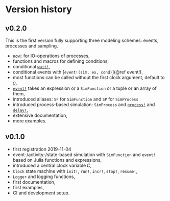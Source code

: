 # Version history

## v0.2.0

This is the first version fully supporting three modeling schemes: events, processes and sampling.

- [`now!`](@ref) for IO-operations of processes,
- functions and macros for defining conditions,
- conditional [`wait!`](@ref),
- conditional events with [`event!(sim, ex, cond)`](@ref event!),
- most functions can be called without the first clock argument, default to [`𝐶`](@ref),
- [`event!`](@ref) takes an expression or a `SimFunction` or a tuple or an array of them,
- introduced aliases: `SF` for `SimFunction` and `SP` for `SimProcess`
- introduced process-based simulation: `SimProcess` and [`process!`](@ref) and [`delay!`](@ref),
- extensive documentation,
- more examples.

## v0.1.0

- first registration 2019-11-04
- event-/activity-/state-based simulation with `SimFunction` and `event!` based on Julia functions and expressions,
- introduced a central clock variable 𝐶,
- `Clock` state machine with `init!`, `run!`, `incr!`, `stop!`, `resume!`,
- `Logger` and logging functions,
- first documentation,
- first examples,
- CI and development setup.

